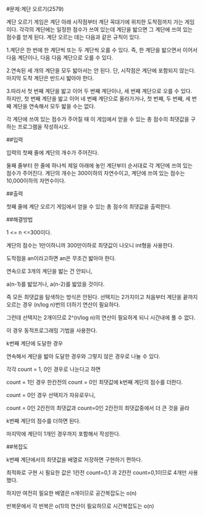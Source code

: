 #문제:계단 오르기(2579)

계단 오르기 게임은 계단 아래 시작점부터 계단 꼭대기에 위치한 도착점까지 가는 게임이다.
각각의 계단에는 일정한 점수가 쓰여 있는데 계단을 밟으면 그 계단에 쓰여 있는 점수를 얻게 된다.
계단 오르는 데는 다음과 같은 규칙이 있다.

1.계단은 한 번에 한 계단씩 또는 두 계단씩 오를 수 있다. 즉, 한 계단을 밟으면서 이어서 다음 계단이나, 다음 다음 계단으로 오를 수 있다.

2.연속된 세 개의 계단을 모두 밟아서는 안 된다. 단, 시작점은 계단에 포함되지 않는다.
마지막 도착 계단은 반드시 밟아야 한다.

3.따라서 첫 번째 계단을 밟고 이어 두 번째 계단이나, 세 번째 계단으로 오를 수 있다. 하지만, 첫 번째 계단을 밟고 이어 네 번째 계단으로 올라가거나, 첫 번째, 두 번째, 세 번째 계단을 연속해서 모두 밟을 수는 없다.

각 계단에 쓰여 있는 점수가 주어질 때 이 게임에서 얻을 수 있는 총 점수의 최댓값을 구하는 프로그램을 작성하시오.

##입력

입력의 첫째 줄에 계단의 개수가 주어진다.

둘째 줄부터 한 줄에 하나씩 제일 아래에 놓인 계단부터 순서대로 각 계단에 쓰여 있는 점수가 주어진다. 계단의 개수는 300이하의 자연수이고, 계단에 쓰여 있는 점수는 10,000이하의 자연수이다.

##출력

첫째 줄에 계단 오르기 게임에서 얻을 수 있는 총 점수의 최댓값을 출력한다.

##해결방법

1 <= n <=300이다.

계단의 점수는 1만이하니까 300만이하로 최댓값이 나오니 int형을 사용한다.

도착점을 an이라고하면 an은 무조건 밟아야 한다.

연속으로 3개의 계단을 밟는 건 안되니,

a(n-1)를 밟았거나, a(n-2)를 밟았을 것이다.

즉 모든 최댓값을 탐색하는 방식은 안된다. 선택지는 2가지이고 처음부터 계단을 끝까지 오르는 경우 (n/log n)번의 더하기 연산이 필요하다.  

그런데 선택지는 2개이므로 2^(n/log n)의 연산이 필요하게 되니 시간내에 풀 수 없다.

이 경우 동적프로그래밍 기법을 사용한다.

k번째 계단에 도달한 경우 

연속해서 계단을 밟아 도달한 경우와 그렇지 않은 경우로 나눌 수 있다.

각각 count = 1, 0인 경우로 나눈다고 하면

count = 1인 경우 한칸전의 count = 0인 최댓값에 k번째 계단의 점수를 더한다.

count = 0인 경우 선택지가 자유로우니, 

count = 0인 2칸전의 최댓값과 count=0인 2칸전의 최댓값중에서 더 큰 것을 골라 

k번째 계단의 점수를 더하면 된다.

마지막에 계단이 1개인 경우까지 포함해서 작성한다.

##복잡도

k번째 계단에서의 최댓값을 배열로 저장하면 구현하기 편하다.

최적화로 구현 시 필요한 값은 1칸전 count=0,1 과 2칸전 count=0,1이므로 4개만 사용했다.

하지만 여전히 필요한 배열은 n개이므로 공간복잡도는 o(n)

반복문에서 각 반복은 o(1)의 연산이 필요하므로 시간복잡도는 o(n)
